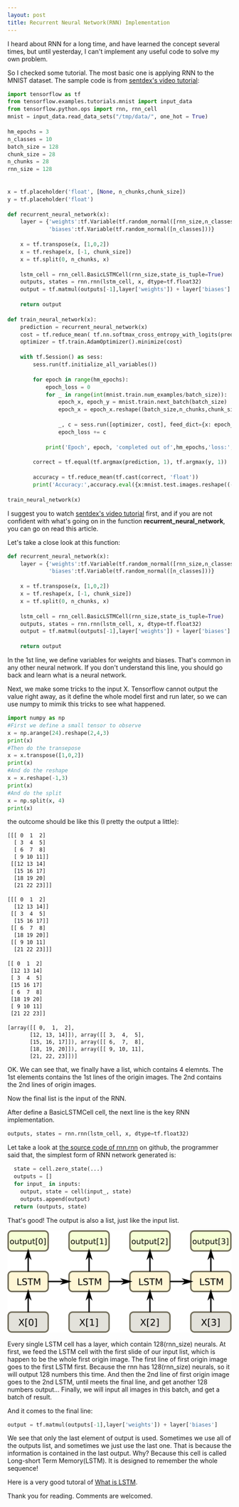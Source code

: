 ```yaml
---
layout: post
title: Recurrent Neural Network(RNN) Implementation
---
```

I heard about RNN for a long time, and have learned the concept several times, but until yesterday, I can't implement any useful code to solve my own problem.

So I checked some tutorial. The most basic one is applying RNN to the MNIST dataset. The sample code is from [sentdex's video tutorial][1]:
```python
import tensorflow as tf
from tensorflow.examples.tutorials.mnist import input_data
from tensorflow.python.ops import rnn, rnn_cell
mnist = input_data.read_data_sets("/tmp/data/", one_hot = True)

hm_epochs = 3
n_classes = 10
batch_size = 128
chunk_size = 28
n_chunks = 28
rnn_size = 128


x = tf.placeholder('float', [None, n_chunks,chunk_size])
y = tf.placeholder('float')

def recurrent_neural_network(x):
    layer = {'weights':tf.Variable(tf.random_normal([rnn_size,n_classes])),
             'biases':tf.Variable(tf.random_normal([n_classes]))}

    x = tf.transpose(x, [1,0,2])
    x = tf.reshape(x, [-1, chunk_size])
    x = tf.split(0, n_chunks, x)

    lstm_cell = rnn_cell.BasicLSTMCell(rnn_size,state_is_tuple=True)
    outputs, states = rnn.rnn(lstm_cell, x, dtype=tf.float32)
    output = tf.matmul(outputs[-1],layer['weights']) + layer['biases']

    return output

def train_neural_network(x):
    prediction = recurrent_neural_network(x)
    cost = tf.reduce_mean( tf.nn.softmax_cross_entropy_with_logits(prediction,y) )
    optimizer = tf.train.AdamOptimizer().minimize(cost)

    with tf.Session() as sess:
        sess.run(tf.initialize_all_variables())

        for epoch in range(hm_epochs):
            epoch_loss = 0
            for _ in range(int(mnist.train.num_examples/batch_size)):
                epoch_x, epoch_y = mnist.train.next_batch(batch_size)
                epoch_x = epoch_x.reshape((batch_size,n_chunks,chunk_size))

                _, c = sess.run([optimizer, cost], feed_dict={x: epoch_x, y: epoch_y})
                epoch_loss += c

            print('Epoch', epoch, 'completed out of',hm_epochs,'loss:',epoch_loss)

        correct = tf.equal(tf.argmax(prediction, 1), tf.argmax(y, 1))

        accuracy = tf.reduce_mean(tf.cast(correct, 'float'))
        print('Accuracy:',accuracy.eval({x:mnist.test.images.reshape((-1, n_chunks, chunk_size)), y:mnist.test.labels}))

train_neural_network(x)
```

I suggest you to watch [sentdex's video tutorial][1] first, and if you are not confident with what's going on in the function **recurrent_neural_network**, you can go on read this article.

Let's take a close look at this function:
```python
def recurrent_neural_network(x):
    layer = {'weights':tf.Variable(tf.random_normal([rnn_size,n_classes])),
             'biases':tf.Variable(tf.random_normal([n_classes]))}

    x = tf.transpose(x, [1,0,2])
    x = tf.reshape(x, [-1, chunk_size])
    x = tf.split(0, n_chunks, x)

    lstm_cell = rnn_cell.BasicLSTMCell(rnn_size,state_is_tuple=True)
    outputs, states = rnn.rnn(lstm_cell, x, dtype=tf.float32)
    output = tf.matmul(outputs[-1],layer['weights']) + layer['biases']

    return output
```

In the 1st line, we define variables for weights and biases. That's common in any other neural network. If you don't understand this line, you should go back and learn what is a neural network.

Next, we make some tricks to the input X. Tensorflow cannot output the value right away, as it define the whole model first and run later, so we can use numpy to mimik this tricks to see what happened.
```python
import numpy as np
#First we define a small tensor to observe
x = np.arange(24).reshape(2,4,3)
print(x)
#Then do the transepose
x = x.transpose([1,0,2])
print(x)
#And do the reshape
x = x.reshape(-1,3)
print(x)
#And do the split
x = np.split(x, 4)
print(x)
```
the outcome should be like this (I pretty the output a little):
```code
[[[ 0  1  2]
  [ 3  4  5]
  [ 6  7  8]
  [ 9 10 11]]
 [[12 13 14]
  [15 16 17]
  [18 19 20]
  [21 22 23]]]

[[[ 0  1  2]
  [12 13 14]]
 [[ 3  4  5]
  [15 16 17]]
 [[ 6  7  8]
  [18 19 20]]
 [[ 9 10 11]
  [21 22 23]]]

[[ 0  1  2]
 [12 13 14]
 [ 3  4  5]
 [15 16 17]
 [ 6  7  8]
 [18 19 20]
 [ 9 10 11]
 [21 22 23]]

[array([[ 0,  1,  2],
       [12, 13, 14]]), array([[ 3,  4,  5],
       [15, 16, 17]]), array([[ 6,  7,  8],
       [18, 19, 20]]), array([[ 9, 10, 11],
       [21, 22, 23]])]
```
OK. We can see that, we finally have a list, which contains 4 elemnts. The 1st elements contains the 1st lines of the origin images. The 2nd contains the 2nd lines of origin images.

Now the final list is the input of the RNN.

After define a BasicLSTMCell cell, the next line is the key RNN implementation.
```python
outputs, states = rnn.rnn(lstm_cell, x, dtype=tf.float32)
```
Let take a look at [the source code of rnn.rnn][2] on github, the programmer said that, the simplest form of RNN network generated is:
```python
  state = cell.zero_state(...)
  outputs = []
  for input_ in inputs:
    output, state = cell(input_, state)
    outputs.append(output)
  return (outputs, state)
```

That's good! The output is also a list, just like the input list.

![RNN-flow](/images/rnn_flow.png)

Every single LSTM cell has a layer, which contain 128(rnn_size) neurals.
At first, we feed the LSTM cell with the first slide of our input list, which is happen to be the whole first origin image. The first line of first origin image goes to the first LSTM first. Because the rnn has 128(rnn_size) neurals, so it will output 128 numbers this time. And then the 2nd line of first origin image goes to the 2nd LSTM, until meets the final line, and get another 128 numbers output...
Finally, we will input all images in this batch, and get a batch of result.

And it comes to the final line:
```python
output = tf.matmul(outputs[-1],layer['weights']) + layer['biases']
```

We see that only the last element of output is used. Sometimes we use all of the outputs list, and sometimes we just use the last one. That is because the information is contained in the last output. Why? Because this cell is called Long-short Term Memory(LSTM). It is designed to remember the whole sequence!

Here is a very good tutoral of [What is LSTM][3].

Thank you for reading. Comments are welcomed.



[1]:https://pythonprogramming.net/rnn-tensorflow-python-machine-learning-tutorial/
[2]:https://github.com/tensorflow/tensorflow/blob/master/tensorflow/python/ops/rnn.py
[3]:http://colah.github.io/posts/2015-08-Understanding-LSTMs/
